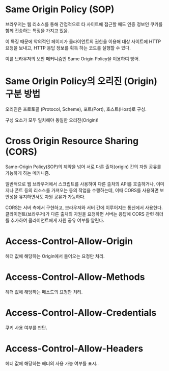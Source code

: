 # Same Origin Policy (SOP)

브라우저는 웹 리소스를 통해 간접적으로 타 사이트에 접근할 때도 인증 정보인 쿠키를 함께 전송하는 특징을 가지고 있음.

이 특징 때문에 악의적인 페이지가 클라이언트의 권한을 이용해 대상 사이트에 HTTP 요청을 보내고, HTTP 응답 정보를 획득 하는 코드를 실행할 수 있다.

이를 브라우저의 보안 메커니즘인 Same Origin Policy을 이용하여 방어.

# Same Origin Policy의 오리진 (Origin) 구분 방법

오리진은 프로토콜 (Protocol, Scheme), 포트(Port), 호스트(Host)로 구성.

구성 요소가 모두 일치해야 동일한 오리진(Origin)!

# Cross Origin Resource Sharing (CORS)

Same-Origin Policy(SOP)의 제약을 넘어 서로 다른 출처(origin) 간의 자원 공유를 가능하게 하는 메커니즘.

일반적으로 웹 브라우저에서 스크립트를 사용하여 다른 출처의 API를 호출하거나, 이미지나 폰트 등의 리소스를 가져오는 등의 작업을 수행하는데, 이때 CORS를 사용하면 보안성을 유지하면서도 자원 공유가 가능하다.

CORS는 서버 측에서 구현하고, 브라우저와 서버 간에 이루어지는 통신에서 사용한다. 클라이언트(브라우저)가 다른 출처의 자원을 요청하면 서버는 응답에 CORS 관련 헤더를 추가하여 클라이언트에게 자원 공유 여부를 알린다.

# Access-Control-Allow-Origin

헤더 값에 해당하는 Origin에서 들어오는 요청만 처리.

# Access-Control-Allow-Methods

헤더 값에 해당하는 메소드의 요청만 처리.

# Access-Control-Allow-Credentials

쿠키 사용 여부를 판단.

# Access-Control-Allow-Headers

헤더 값에 해당하는 헤더의 사용 가능 여부를 표시..
